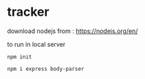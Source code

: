 # tracker

download nodejs from : https://nodejs.org/en/

to run in local server

``npm init``

``npm i express body-parser``
